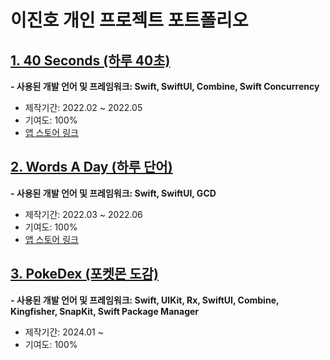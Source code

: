 # 이진호 개인 프로젝트 포트폴리오

## [1. 40 Seconds (하루 40초)](https://github.com/JinhoLee93/Portfolio/tree/main/40%20Seconds%20(%ED%95%98%EB%A3%A8%2040%EC%B4%88))
**- 사용된 개발 언어 및 프레임워크: Swift, SwiftUI, Combine, Swift Concurrency**
- 제작기간: 2022.02 ~ 2022.05
- 기여도: 100%
- [앱 스토어 링크](https://apps.apple.com/kr/app/%ED%95%98%EB%A3%A8-40%EC%B4%88/id1612627349?l=en)

## [2. Words A Day (하루 단어)](https://github.com/JinhoLee93/Portfolio/tree/main/Words%20A%20Day%20(%ED%95%98%EB%A3%A8%20%EB%8B%A8%EC%96%B4))
**- 사용된 개발 언어 및 프레임워크: Swift, SwiftUI, GCD**
- 제작기간: 2022.03 ~ 2022.06
- 기여도: 100%
- [앱 스토어 링크](https://apps.apple.com/kr/app/%ED%95%98%EB%A3%A8-%EB%8B%A8%EC%96%B4/id6449736565?l=en)

## [3. PokeDex (포켓몬 도감)](https://github.com/JinhoLee93/Portfolio/tree/main/PokeDex%20(%ED%8F%AC%EC%BC%93%EB%AA%AC%20%EB%8F%84%EA%B0%90))
**- 사용된 개발 언어 및 프레임워크: Swift, UIKit, Rx, SwiftUI, Combine, Kingfisher, SnapKit, Swift Package Manager**
- 제작기간: 2024.01 ~
- 기여도: 100%
